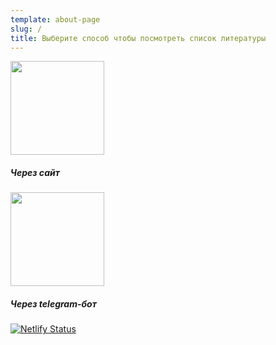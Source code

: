 ```yaml
---
template: about-page
slug: /
title: Выберите способ чтобы посмотреть список литературы 
---
```

<div><a href="/list"><img src="/assets/www_png_1542359.png" width="150px"></a>
<h5>Через сайт</h5>
<a href="https://t.me/iteratureStolinGymnasium_9b_bot"><img src="/assets/2gsjgna1uruvUuS7ndh9YqVwYGPLVszbFLwwpAYXYSaZZBvN8zaZyBPhB52VpeXrUa9qt6hCrXzmzAr52VR7TuixNhPiXhk1nWWcNjjqmDoncxbWLe.png" width="150px"></a>
<h5>Через telegram-бот</h5></div>


[![Netlify Status](https://api.netlify.com/api/v1/badges/29642afc-c00d-4ac8-b703-c5018f066cf6/deploy-status)](https://app.netlify.com/sites/listofliteraturestolin/deploys)
